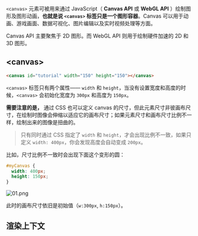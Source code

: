`<canvas>` 元素可被用来通过 JavaScript（ **Canvas API** 或 **WebGL API** ）绘制图形及图形动画，**也就是说 `<canvas>` 标签只是一个图形容器**。Canvas 可以用于动画、游戏画面、数据可视化、图片编辑以及实时视频处理等方面。

Canvas API 主要聚焦于 2D 图形。而 WebGL API 则用于绘制硬件加速的 2D 和 3D 图形。

## \<canvas>

```html
<canvas id="tutorial" width="150" height="150"></canvas>
```

`<canvas>` 标签只有两个属性—— `width` 和 `height`，当没有设置宽度和高度的时候，`<canvas>` 会初始化宽度为 `300px` 和高度为 `150px`。

**需要注意的是，** 通过 CSS 也可以定义 canvas 的尺寸，但此元素尺寸非彼画布尺寸，在绘制时图像会伸缩以适应它的画布尺寸；如果元素尺寸和画布尺寸比例不一样，绘制出来的图像是扭曲的。

> 只有同时通过 CSS 指定了 `width` 和 `height`，才会出现比例不一致，如果只定义 `width: 400px`，你会发现高度会自动变成 `200px`。

比如，尺寸比例不一致时会出现下面这个变形的圆：

```css
#myCanvas {
  width: 400px;
  height: 150px;
}
```

![01.png](https://p1-juejin.byteimg.com/tos-cn-i-k3u1fbpfcp/ac680fba27654cf5891d1e871958150e~tplv-k3u1fbpfcp-watermark.image)

此时的画布尺寸依旧是初始值（`w:300px`, `h:150px`）。

## 渲染上下文
